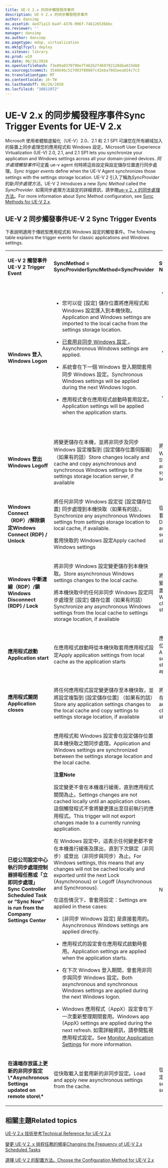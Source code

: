 ```yaml
---
title: UE-V 2.x 的同步觸發程序事件
description: UE-V 2.x 的同步觸發程序事件
author: dansimp
ms.assetid: 4ed71a13-6a4f-4376-996f-74b126536bbc
ms.reviewer: ''
manager: dansimp
ms.author: dansimp
ms.pagetype: mdop, virtualization
ms.mktglfcycl: deploy
ms.sitesec: library
ms.prod: w10
ms.date: 06/16/2016
ms.openlocfilehash: f3e89a0370790e7f462b2f469792128dba033460
ms.sourcegitcommit: 354664bc527d93f80687cd2eba70d1eea024c7c3
ms.translationtype: MT
ms.contentlocale: zh-TW
ms.lasthandoff: 06/26/2020
ms.locfileid: "10811972"
---
```

# <span data-ttu-id="ccdf8-103">UE-V 2.x 的同步觸發程序事件</span><span class="sxs-lookup"><span data-stu-id="ccdf8-103">Sync Trigger Events for UE-V 2.x</span></span>


<span data-ttu-id="ccdf8-104">Microsoft 使用者體驗虛擬化（UE-V）2.0、2.1 和 2.1 SP1 可讓您在所有網域加入的裝置上同步處理您的應用程式和 Windows 設定。</span><span class="sxs-lookup"><span data-stu-id="ccdf8-104">Microsoft User Experience Virtualization (UE-V) 2.0, 2.1, and 2.1 SP1 lets you synchronize your application and Windows settings across all your domain-joined devices.</span></span> <span data-ttu-id="ccdf8-105">*同步處理觸發事件*可定義 ue-v agent 何時將這些設定與設定儲存位置進行同步處理。</span><span class="sxs-lookup"><span data-stu-id="ccdf8-105">*Sync trigger events* define when the UE-V Agent synchronizes those settings with the settings storage location.</span></span> <span data-ttu-id="ccdf8-106">UE-V 2 引入了稱為*SyncProvider*的新*同步處理方法*。</span><span class="sxs-lookup"><span data-stu-id="ccdf8-106">UE-V 2 introduces a new *Sync Method* called the *SyncProvider*.</span></span> <span data-ttu-id="ccdf8-107">如需同步處理方法設定的詳細資訊，請參閱[ue-v 2. x 的同步處理方法](sync-methods-for-ue-v-2x-both-uevv2.md)。</span><span class="sxs-lookup"><span data-stu-id="ccdf8-107">For more information about Sync Method configuration, see [Sync Methods for UE-V 2.x](sync-methods-for-ue-v-2x-both-uevv2.md).</span></span>

## <span data-ttu-id="ccdf8-108">UE-V 2 同步觸發事件</span><span class="sxs-lookup"><span data-stu-id="ccdf8-108">UE-V 2 Sync Trigger Events</span></span>


<span data-ttu-id="ccdf8-109">下表說明適用于傳統型應用程式和 Windows 設定的觸發事件。</span><span class="sxs-lookup"><span data-stu-id="ccdf8-109">The following table explains the trigger events for classic applications and Windows settings.</span></span>

<table>
<colgroup>
<col width="33%" />
<col width="33%" />
<col width="33%" />
</colgroup>
<tbody>
<tr class="odd">
<td align="left"><p><strong><span data-ttu-id="ccdf8-110">UE-V 2 觸發事件</span><span class="sxs-lookup"><span data-stu-id="ccdf8-110">UE-V 2 Trigger Event</span></span></strong></p></td>
<td align="left"><p><strong><span data-ttu-id="ccdf8-111">SyncMethod = SyncProvider</span><span class="sxs-lookup"><span data-stu-id="ccdf8-111">SyncMethod=SyncProvider</span></span></strong></p></td>
<td align="left"><p><strong><span data-ttu-id="ccdf8-112">SyncMethod = None</span><span class="sxs-lookup"><span data-stu-id="ccdf8-112">SyncMethod=None</span></span></strong></p></td>
</tr>
<tr class="even">
<td align="left"><p><strong><span data-ttu-id="ccdf8-113">Windows 登入</span><span class="sxs-lookup"><span data-stu-id="ccdf8-113">Windows Logon</span></span></strong></p></td>
<td align="left"><ul>
<li><p><span data-ttu-id="ccdf8-114">您可以從 [設定] 儲存位置將應用程式和 Windows 設定匯入到本機快取。</span><span class="sxs-lookup"><span data-stu-id="ccdf8-114">Application and Windows settings are imported to the local cache from the settings storage location.</span></span></p></li>
<li><p><a href="https://technet.microsoft.com/library/dn458932.aspx#autosyncsettings2" data-raw-source="[Asynchronous Windows settings](https://technet.microsoft.com/library/dn458932.aspx#autosyncsettings2)"><span data-ttu-id="ccdf8-115">已套用非同步 Windows 設定 </a> 。</span><span class="sxs-lookup"><span data-stu-id="ccdf8-115">Asynchronous Windows settings</a> are applied.</span></span></p></li>
<li><p><span data-ttu-id="ccdf8-116">系統會在下一個 Windows 登入期間套用同步 Windows 設定。</span><span class="sxs-lookup"><span data-stu-id="ccdf8-116">Synchronous Windows settings will be applied during the next Windows logon.</span></span></p></li>
<li><p><span data-ttu-id="ccdf8-117">應用程式會在應用程式啟動時套用設定。</span><span class="sxs-lookup"><span data-stu-id="ccdf8-117">Application settings will be applied when the application starts.</span></span></p></li>
</ul></td>
<td align="left"><ul>
<li><p><span data-ttu-id="ccdf8-118">您可以直接從 [設定] 儲存位置讀取 [應用程式] 和 [Windows 設定]。</span><span class="sxs-lookup"><span data-stu-id="ccdf8-118">Application and Windows settings are read directly from the settings storage location.</span></span></p></li>
<li><p><span data-ttu-id="ccdf8-119">已套用非同步及同步 Windows 設定。</span><span class="sxs-lookup"><span data-stu-id="ccdf8-119">Asynchronous and synchronous Windows settings are applied.</span></span></p></li>
<li><p><span data-ttu-id="ccdf8-120">應用程式會在應用程式啟動時套用設定。</span><span class="sxs-lookup"><span data-stu-id="ccdf8-120">Application settings will be applied when the application starts.</span></span></p></li>
</ul></td>
</tr>
<tr class="odd">
<td align="left"><p><strong><span data-ttu-id="ccdf8-121">Windows 登出</span><span class="sxs-lookup"><span data-stu-id="ccdf8-121">Windows Logoff</span></span></strong></p></td>
<td align="left"><p><span data-ttu-id="ccdf8-122">將變更儲存在本機，並將非同步及同步 Windows 設定複製到 [設定儲存位置伺服器] （如果有的話）</span><span class="sxs-lookup"><span data-stu-id="ccdf8-122">Store changes locally and cache and copy asynchronous and synchronous Windows settings to the settings storage location server, if available</span></span></p></td>
<td align="left"><p><span data-ttu-id="ccdf8-123">將變更儲存至非同步及同步 Windows 設定儲存位置</span><span class="sxs-lookup"><span data-stu-id="ccdf8-123">Store changes to asynchronous and synchronous Windows settings storage location</span></span></p></td>
</tr>
<tr class="even">
<td align="left"><p><strong><span data-ttu-id="ccdf8-124">Windows Connect （RDP）/解除鎖定</span><span class="sxs-lookup"><span data-stu-id="ccdf8-124">Windows Connect (RDP) / Unlock</span></span></strong></p></td>
<td align="left"><p><span data-ttu-id="ccdf8-125">將任何非同步 Windows 設定從 [設定儲存位置] 同步處理到本機快取（如果有的話）。</span><span class="sxs-lookup"><span data-stu-id="ccdf8-125">Synchronize any asynchronous Windows settings from settings storage location to local cache, if available.</span></span></p>
<p><span data-ttu-id="ccdf8-126">套用快取的 Windows 設定</span><span class="sxs-lookup"><span data-stu-id="ccdf8-126">Apply cached Windows settings</span></span></p></td>
<td align="left"><p><span data-ttu-id="ccdf8-127">從 [設定] 儲存位置下載並套用非同步 windows 設定</span><span class="sxs-lookup"><span data-stu-id="ccdf8-127">Download and apply asynchronous windows settings from settings storage location</span></span></p></td>
</tr>
<tr class="odd">
<td align="left"><p><strong><span data-ttu-id="ccdf8-128">Windows 中斷連線（RDP）/鎖</span><span class="sxs-lookup"><span data-stu-id="ccdf8-128">Windows Disconnect (RDP) / Lock</span></span></strong></p></td>
<td align="left"><p><span data-ttu-id="ccdf8-129">將非同步 Windows 設定變更儲存到本機快取。</span><span class="sxs-lookup"><span data-stu-id="ccdf8-129">Store asynchronous Windows settings changes to the local cache.</span></span></p>
<p><span data-ttu-id="ccdf8-130">將本機快取中的任何非同步 Windows 設定同步處理至 [設定] 儲存位置（如果有的話）</span><span class="sxs-lookup"><span data-stu-id="ccdf8-130">Synchronize any asynchronous Windows settings from the local cache to settings storage location, if available</span></span></p></td>
<td align="left"><p><span data-ttu-id="ccdf8-131">將 [非同步 Windows 設定] 變更儲存至 [設定] 儲存位置</span><span class="sxs-lookup"><span data-stu-id="ccdf8-131">Store asynchronous Windows settings changes to the settings storage location</span></span></p></td>
</tr>
<tr class="even">
<td align="left"><p><strong><span data-ttu-id="ccdf8-132">應用程式啟動</span><span class="sxs-lookup"><span data-stu-id="ccdf8-132">Application start</span></span></strong></p></td>
<td align="left"><p><span data-ttu-id="ccdf8-133">在應用程式啟動時從本機快取套用應用程式設定</span><span class="sxs-lookup"><span data-stu-id="ccdf8-133">Apply application settings from local cache as the application starts</span></span></p></td>
<td align="left"><p><span data-ttu-id="ccdf8-134">應用程式啟動時從設定儲存位置套用應用程式設定</span><span class="sxs-lookup"><span data-stu-id="ccdf8-134">Apply application settings from settings storage location as the application starts</span></span></p></td>
</tr>
<tr class="odd">
<td align="left"><p><strong><span data-ttu-id="ccdf8-135">應用程式關閉</span><span class="sxs-lookup"><span data-stu-id="ccdf8-135">Application closes</span></span></strong></p></td>
<td align="left"><p><span data-ttu-id="ccdf8-136">將任何應用程式設定變更儲存至本機快取，並將設定複製到 [設定儲存位置] （如果有的話）</span><span class="sxs-lookup"><span data-stu-id="ccdf8-136">Store any application settings changes to the local cache and copy settings to settings storage location, if available</span></span></p></td>
<td align="left"><p><span data-ttu-id="ccdf8-137">將任何應用程式設定變更儲存至 [設定儲存位置]</span><span class="sxs-lookup"><span data-stu-id="ccdf8-137">Store any application settings changes to settings storage location</span></span></p></td>
</tr>
<tr class="even">
<td align="left"><p><strong><span data-ttu-id="ccdf8-138">已從公司設定中心執行同步處理控制器排程任務或「立即同步處理」</span><span class="sxs-lookup"><span data-stu-id="ccdf8-138">Sync Controller Scheduled Task or “Sync Now” is run from the Company Settings Center</span></span></strong></p>
<p></p></td>
<td align="left"><p><span data-ttu-id="ccdf8-139">應用程式和 Windows 設定會在設定儲存位置與本機快取之間同步處理。</span><span class="sxs-lookup"><span data-stu-id="ccdf8-139">Application and Windows settings are synchronized between the settings storage location and the local cache.</span></span></p>
<div class="alert">
<strong><span data-ttu-id="ccdf8-140">注意</span><span class="sxs-lookup"><span data-stu-id="ccdf8-140">Note</span></span></strong><br/><p><span data-ttu-id="ccdf8-141">設定變更不會在本機進行緩衝，直到應用程式關閉為止。</span><span class="sxs-lookup"><span data-stu-id="ccdf8-141">Settings changes are not cached locally until an application closes.</span></span> <span data-ttu-id="ccdf8-142">這個觸發程式不會將變更匯出至目前執行的應用程式。</span><span class="sxs-lookup"><span data-stu-id="ccdf8-142">This trigger will not export changes made to a currently running application.</span></span></p>
<p><span data-ttu-id="ccdf8-143">在 Windows 設定中，這表示任何變更都不會在本機進行緩衝及匯出，直到下次鎖定（非同步）或登出（非同步與同步）為止。</span><span class="sxs-lookup"><span data-stu-id="ccdf8-143">For Windows settings, this means that any changes will not be cached locally and exported until the next Lock (Asynchronous) or Logoff (Asynchronous and Synchronous).</span></span></p>
</div>
<div>

</div>
<p><span data-ttu-id="ccdf8-144">在這些情況下，會套用設定：</span><span class="sxs-lookup"><span data-stu-id="ccdf8-144">Settings are applied in these cases:</span></span></p>
<ul>
<li><p><span data-ttu-id="ccdf8-145">[非同步 Windows 設定] 是直接套用的。</span><span class="sxs-lookup"><span data-stu-id="ccdf8-145">Asynchronous Windows settings are applied directly.</span></span></p></li>
<li><p><span data-ttu-id="ccdf8-146">應用程式的設定會在應用程式啟動時套用。</span><span class="sxs-lookup"><span data-stu-id="ccdf8-146">Application settings are applied when the application starts.</span></span></p></li>
<li><p><span data-ttu-id="ccdf8-147">在下次 Windows 登入期間，會套用非同步與同步 Windows 設定。</span><span class="sxs-lookup"><span data-stu-id="ccdf8-147">Both asynchronous and synchronous Windows settings are applied during the next Windows logon.</span></span></p></li>
<li><p><span data-ttu-id="ccdf8-148">Windows 應用程式（AppX）設定會在下一次重新整理期間套用。</span><span class="sxs-lookup"><span data-stu-id="ccdf8-148">Windows app (AppX) settings are applied during the next refresh.</span></span> <span data-ttu-id="ccdf8-149"><a href="https://technet.microsoft.com/library/dn458944.aspx" data-raw-source="[Monitor Application Settings](https://technet.microsoft.com/library/dn458944.aspx)"> </a> 如需詳細資訊，請參閱監視應用程式設定。</span><span class="sxs-lookup"><span data-stu-id="ccdf8-149">See <a href="https://technet.microsoft.com/library/dn458944.aspx" data-raw-source="[Monitor Application Settings](https://technet.microsoft.com/library/dn458944.aspx)">Monitor Application Settings</a> for more information.</span></span></p></li>
</ul></td>
<td align="left"><p><span data-ttu-id="ccdf8-150">NA</span><span class="sxs-lookup"><span data-stu-id="ccdf8-150">NA</span></span></p></td>
</tr>
<tr class="odd">
<td align="left"><p><strong><span data-ttu-id="ccdf8-151">在遠端存放區上更新的非同步設定 \*</span><span class="sxs-lookup"><span data-stu-id="ccdf8-151">Asynchronous Settings updated on remote store\*</span></span></strong></p></td>
<td align="left"><p><span data-ttu-id="ccdf8-152">從快取載入並套用新的非同步設定。</span><span class="sxs-lookup"><span data-stu-id="ccdf8-152">Load and apply new asynchronous settings from the cache.</span></span></p></td>
<td align="left"><p><span data-ttu-id="ccdf8-153">從中央伺服器載入及套用設定</span><span class="sxs-lookup"><span data-stu-id="ccdf8-153">Load and apply settings from central server</span></span></p></td>
</tr>
</tbody>
</table>








## <span data-ttu-id="ccdf8-154">相關主題</span><span class="sxs-lookup"><span data-stu-id="ccdf8-154">Related topics</span></span>


[<span data-ttu-id="ccdf8-155">UE-V 2.x 技術參考</span><span class="sxs-lookup"><span data-stu-id="ccdf8-155">Technical Reference for UE-V 2.x</span></span>](technical-reference-for-ue-v-2x-both-uevv2.md)

[<span data-ttu-id="ccdf8-156">變更 UE-V 2. x 排程任務的頻率</span><span class="sxs-lookup"><span data-stu-id="ccdf8-156">Changing the Frequency of UE-V 2.x Scheduled Tasks</span></span>](changing-the-frequency-of-ue-v-2x-scheduled-tasks-both-uevv2.md)

[<span data-ttu-id="ccdf8-157">選擇 UE-V 2 的配置方法。</span><span class="sxs-lookup"><span data-stu-id="ccdf8-157">Choose the Configuration Method for UE-V 2.x</span></span>](https://technet.microsoft.com/library/dn458891.aspx#config)









